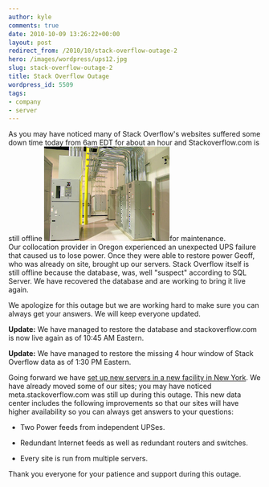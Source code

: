 ```yaml
---
author: kyle
comments: true
date: 2010-10-09 13:26:22+00:00
layout: post
redirect_from: /2010/10/stack-overflow-outage-2
hero: /images/wordpress/ups12.jpg
slug: stack-overflow-outage-2
title: Stack Overflow Outage
wordpress_id: 5509
tags:
- company
- server
---
```


As you may have noticed many of Stack Overflow's websites suffered some down time today from 6am EDT for about an hour and Stackoverflow.com is still offline ![](/images/wordpress/ups12.jpg)for maintenance. Our collocation provider in Oregon experienced an unexpected UPS failure that caused us to lose power. Once they were able to restore power Geoff, who was already on site, brought up our servers. Stack Overflow itself is still offline because the database, was, well "suspect" according to SQL Server. We have recovered the database and are working to bring it live again.

 We apologize for this outage but we are working hard to make sure you can always get your answers. We will keep everyone updated.

**Update:**
We have managed to restore the database and stackoverflow.com is now live again as of 10:45 AM Eastern. 

**Update:**
We have managed to restore the missing 4 hour window of Stack Overflow data as of 1:30 PM Eastern. 


Going forward we have [set up new servers in a new facility in New York](http://blog.serverfault.com/post/1097492931/designing-for-scalability-of-management-and-fault). We have already moved some of our sites; you may have noticed meta.stackoverflow.com was still up during this outage. This new data center includes the following improvements so that our sites will have higher availability so you can always get answers to your questions:




	
  * Two Power feeds from independent UPSes.

	
  * Redundant Internet feeds as well as redundant routers and switches.

	
  * Every site is run from multiple servers.



Thank you everyone for your patience and support during this outage. 
